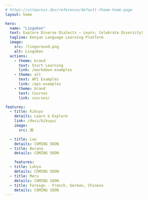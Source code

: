 ```yaml
---
# https://vitepress.dev/reference/default-theme-home-page
layout: home

hero:
  name: "LingoKen"
  text: Explore Diverse Dialects — Learn; Celebrate Diversity!
  tagline: Kenyan Language Learning Platform
  image:
    src: /lingoround.png
    alt: LingoKen
  actions:
    - theme: brand
      text: Start Learning
      link: /markdown-examples
    - theme: alt
      text: API Examples
      link: /api-examples
    - theme: brand
      text: Courses
      link: courses/

features:
  - title: Kikuyu
    details: Learn & Explore
    link: /docs/kikuyu/
    image:
      src: 🈵

  - title: Luo
    details: COMING SOON
  - title: Borana
    details: COMING SOON

    features:
  - title: Luhya
    details: COMING SOON
  - title: Meru
    details: COMING SOON
  - title: Foreign - French, German, Chinese
    details: COMING SOON
---
```


